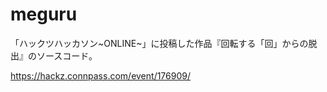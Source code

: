 # meguru

「ハックツハッカソン~ONLINE~」に投稿した作品『回転する「回」からの脱出』のソースコード。

https://hackz.connpass.com/event/176909/
